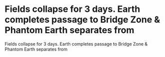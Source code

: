 # Fields collapse for 3 days. Earth completes passage to Bridge Zone & Phantom Earth separates from

Fields collapse for 3 days. Earth completes passage to Bridge Zone & Phantom Earth separates from